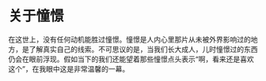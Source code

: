 # 关于憧憬

在这世上，没有任何动机能胜过憧憬。憧憬是人内心里那片从未被外界影响过的地方，是了解真实自己的线索。不可思议的是，当我们长大成人，儿时憧憬过的东西仍会在眼前浮现。假如当下的我们还能望着那些憧憬点头表示“啊，看来还是喜欢这个”，在我眼中这是非常温馨的一幕。